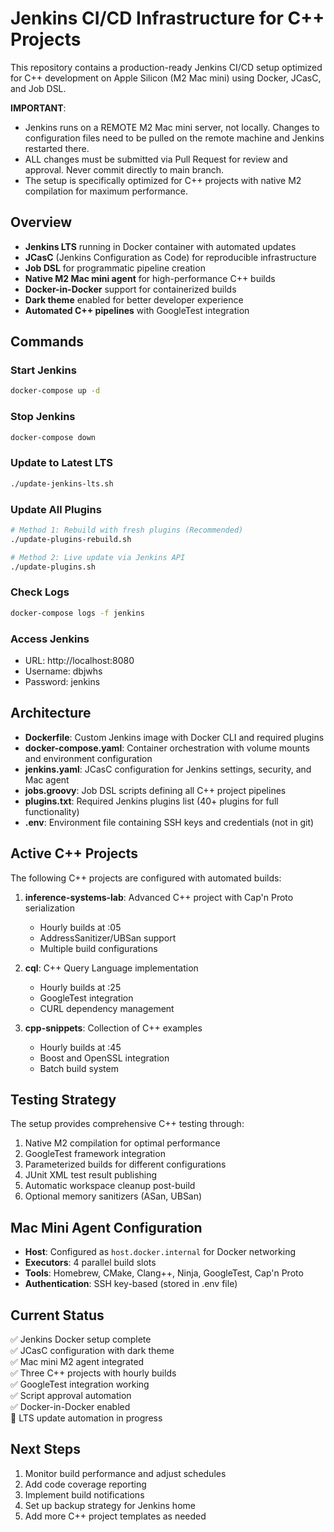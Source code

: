 # Jenkins CI/CD Infrastructure for C++ Projects

This repository contains a production-ready Jenkins CI/CD setup optimized for C++ development on Apple Silicon (M2 Mac mini) using Docker, JCasC, and Job DSL.

**IMPORTANT**: 
- Jenkins runs on a REMOTE M2 Mac mini server, not locally. Changes to configuration files need to be pulled on the remote machine and Jenkins restarted there.
- ALL changes must be submitted via Pull Request for review and approval. Never commit directly to main branch.
- The setup is specifically optimized for C++ projects with native M2 compilation for maximum performance.

## Overview

- **Jenkins LTS** running in Docker container with automated updates
- **JCasC** (Jenkins Configuration as Code) for reproducible infrastructure
- **Job DSL** for programmatic pipeline creation
- **Native M2 Mac mini agent** for high-performance C++ builds
- **Docker-in-Docker** support for containerized builds
- **Dark theme** enabled for better developer experience
- **Automated C++ pipelines** with GoogleTest integration

## Commands

### Start Jenkins
```bash
docker-compose up -d
```

### Stop Jenkins
```bash
docker-compose down
```

### Update to Latest LTS
```bash
./update-jenkins-lts.sh
```

### Update All Plugins
```bash
# Method 1: Rebuild with fresh plugins (Recommended)
./update-plugins-rebuild.sh

# Method 2: Live update via Jenkins API
./update-plugins.sh
```

### Check Logs
```bash
docker-compose logs -f jenkins
```

### Access Jenkins
- URL: http://localhost:8080
- Username: dbjwhs
- Password: jenkins

## Architecture

- **Dockerfile**: Custom Jenkins image with Docker CLI and required plugins
- **docker-compose.yaml**: Container orchestration with volume mounts and environment configuration
- **jenkins.yaml**: JCasC configuration for Jenkins settings, security, and Mac agent
- **jobs.groovy**: Job DSL scripts defining all C++ project pipelines
- **plugins.txt**: Required Jenkins plugins list (40+ plugins for full functionality)
- **.env**: Environment file containing SSH keys and credentials (not in git)

## Active C++ Projects

The following C++ projects are configured with automated builds:

1. **inference-systems-lab**: Advanced C++ project with Cap'n Proto serialization
   - Hourly builds at :05
   - AddressSanitizer/UBSan support
   - Multiple build configurations

2. **cql**: C++ Query Language implementation
   - Hourly builds at :25
   - GoogleTest integration
   - CURL dependency management

3. **cpp-snippets**: Collection of C++ examples
   - Hourly builds at :45
   - Boost and OpenSSL integration
   - Batch build system

## Testing Strategy

The setup provides comprehensive C++ testing through:
1. Native M2 compilation for optimal performance
2. GoogleTest framework integration
3. Parameterized builds for different configurations
4. JUnit XML test result publishing
5. Automatic workspace cleanup post-build
6. Optional memory sanitizers (ASan, UBSan)

## Mac Mini Agent Configuration

- **Host**: Configured as `host.docker.internal` for Docker networking
- **Executors**: 4 parallel build slots
- **Tools**: Homebrew, CMake, Clang++, Ninja, GoogleTest, Cap'n Proto
- **Authentication**: SSH key-based (stored in .env file)

## Current Status

✅ Jenkins Docker setup complete  
✅ JCasC configuration with dark theme  
✅ Mac mini M2 agent integrated  
✅ Three C++ projects with hourly builds  
✅ GoogleTest integration working  
✅ Script approval automation  
✅ Docker-in-Docker enabled  
🔄 LTS update automation in progress  

## Next Steps

1. Monitor build performance and adjust schedules
2. Add code coverage reporting
3. Implement build notifications
4. Set up backup strategy for Jenkins home
5. Add more C++ project templates as needed

